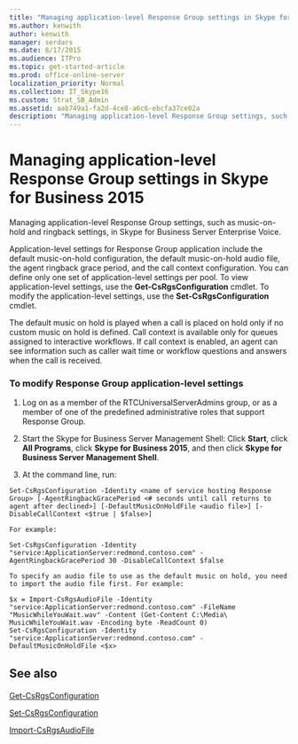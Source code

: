 ```yaml
---
title: "Managing application-level Response Group settings in Skype for Business 2015"
ms.author: kenwith
author: kenwith
manager: serdars
ms.date: 8/17/2015
ms.audience: ITPro
ms.topic: get-started-article
ms.prod: office-online-server
localization_priority: Normal
ms.collection: IT_Skype16
ms.custom: Strat_SB_Admin
ms.assetid: aab749a1-fa2d-4ce8-a6c6-ebcfa37ce02a
description: "Managing application-level Response Group settings, such as music-on-hold and ringback settings, in Skype for Business Server Enterprise Voice."
---
```


# Managing application-level Response Group settings in Skype for Business 2015
 
Managing application-level Response Group settings, such as music-on-hold and ringback settings, in Skype for Business Server Enterprise Voice.
  
Application-level settings for Response Group application include the default music-on-hold configuration, the default music-on-hold audio file, the agent ringback grace period, and the call context configuration. You can define only one set of application-level settings per pool. To view application-level settings, use the **Get-CsRgsConfiguration** cmdlet. To modify the application-level settings, use the **Set-CsRgsConfiguration** cmdlet.
  
The default music on hold is played when a call is placed on hold only if no custom music on hold is defined. Call context is available only for queues assigned to interactive workflows. If call context is enabled, an agent can see information such as caller wait time or workflow questions and answers when the call is received.
  
### To modify Response Group application-level settings

1. Log on as a member of the RTCUniversalServerAdmins group, or as a member of one of the predefined administrative roles that support Response Group.
    
2. Start the Skype for Business Server Management Shell: Click **Start**, click **All Programs**, click **Skype for Business 2015**, and then click **Skype for Business Server Management Shell**.
    
3. At the command line, run:
    
  ```
  Set-CsRgsConfiguration -Identity <name of service hosting Response Group> [-AgentRingbackGracePeriod <# seconds until call returns to agent after declined>] [-DefaultMusicOnHoldFile <audio file>] [-DisableCallContext <$true | $false>]
  ```

    For example:
    
  ```
  Set-CsRgsConfiguration -Identity "service:ApplicationServer:redmond.contoso.com" -AgentRingbackGracePeriod 30 -DisableCallContext $false
  ```

    To specify an audio file to use as the default music on hold, you need to import the audio file first. For example:
    
  ```
  $x = Import-CsRgsAudioFile -Identity "service:ApplicationServer:redmond.contoso.com" -FileName "MusicWhileYouWait.wav" -Content (Get-Content C:\Media\ MusicWhileYouWait.wav -Encoding byte -ReadCount 0)
Set-CsRgsConfiguration -Identity "service:ApplicationServer:redmond.contoso.com" -DefaultMusicOnHoldFile <$x>
  ```

## See also

#### 

[Get-CsRgsConfiguration](../../manage/management-shell/get-csrgsconfiguration.md)
  
[Set-CsRgsConfiguration](../../manage/management-shell/set-csrgsconfiguration.md)
  
[Import-CsRgsAudioFile](../../manage/management-shell/import-csrgsaudiofile.md)

